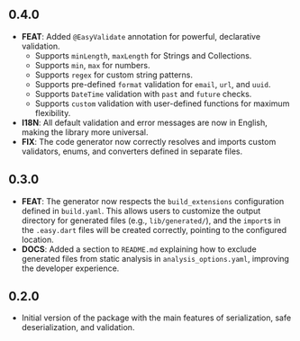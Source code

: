 ## 0.4.0

*   **FEAT**: Added `@EasyValidate` annotation for powerful, declarative validation.
    *   Supports `minLength`, `maxLength` for Strings and Collections.
    *   Supports `min`, `max` for numbers.
    *   Supports `regex` for custom string patterns.
    *   Supports pre-defined `format` validation for `email`, `url`, and `uuid`.
    *   Supports `DateTime` validation with `past` and `future` checks.
    *   Supports `custom` validation with user-defined functions for maximum flexibility.
*   **I18N**: All default validation and error messages are now in English, making the library more universal.
*   **FIX**: The code generator now correctly resolves and imports custom validators, enums, and converters defined in separate files.

## 0.3.0

*   **FEAT**: The generator now respects the `build_extensions` configuration defined in `build.yaml`. This allows users to customize the output directory for generated files (e.g., `lib/generated/`), and the `import`s in the `.easy.dart` files will be created correctly, pointing to the configured location.
*   **DOCS**: Added a section to `README.md` explaining how to exclude generated files from static analysis in `analysis_options.yaml`, improving the developer experience.

## 0.2.0

*   Initial version of the package with the main features of serialization, safe deserialization, and validation.
